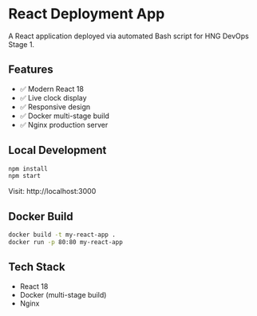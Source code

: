 # React Deployment App

A React application deployed via automated Bash script for HNG DevOps Stage 1.

## Features
- ✅ Modern React 18
- ✅ Live clock display
- ✅ Responsive design
- ✅ Docker multi-stage build
- ✅ Nginx production server

## Local Development
```bash
npm install
npm start
```

Visit: http://localhost:3000

## Docker Build
```bash
docker build -t my-react-app .
docker run -p 80:80 my-react-app
```

## Tech Stack
- React 18
- Docker (multi-stage build)
- Nginx



